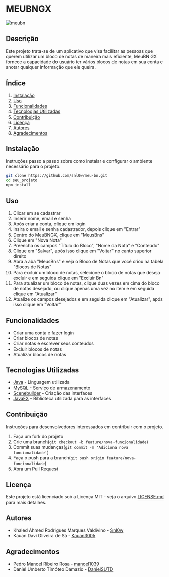 # MEUBNGX
![meubn](https://github.com/snl0w/meu-bn/assets/142117264/6aafc111-270d-4e5e-a8e4-4adedce81d8b)
## Descrição
Este projeto trata-se de um aplicativo que visa facilitar as pessoas que querem utilizar um bloco de notas de maneira mais eficiente, MeuBN GX fornece a capacidade do usuário ter vários blocos de notas em sua conta e anotar qualquer informação que ele queira.

## Índice
1. [Instalação](#instalação)
2. [Uso](#uso)
3. [Funcionalidades](#funcionalidades)
4. [Tecnologias Utilizadas](#tecnologias-utilizadas)
5. [Contribuição](#contribuição)
6. [Licença](#licença)
7. [Autores](#autores)
8. [Agradecimentos](#agradecimentos)

## Instalação
Instruções passo a passo sobre como instalar e configurar o ambiente necessário para o projeto.

```bash
git clone https://github.com/snl0w/meu-bn.git
cd seu_projeto
npm install

````

## Uso
1. Clicar em se cadastrar
2. Inserir nome, email e senha
3. Após criar a conta, clique em login
4. Insira o email e senha cadastrador, depois clique em "Entrar"
5. Dentro do MeuBNGX, clique em "MeusBns"
6. Clique em "Nova Nota"
7. Preencha os campos "Título do Bloco", "Nome da Nota" e "Conteúdo"
8. Clique em "Salvar", após isso clique em "Voltar" no canto superior direito
9. Abra a aba "MeusBns" e veja o Bloco de Notas que você criou na tabela "Blocos de Notas"
10. Para excluir um bloco de notas, selecione o bloco de notas que deseja excluir e em seguida clique em "Excluir Bn"
11. Para atualizar um bloco de notas, clique duas vezes em cima do bloco de notas desejado, ou clique apenas uma vez no item e em seguida clique em "Atualizar"
12. Atualize os campos desejados e em seguida clique em "Atualizar", após isso clique em "Voltar"


## Funcionalidades
- Criar uma conta e fazer login
- Criar blocos de notas
- Criar notas e escrever seus conteúdos
- Excluir blocos de notas
- Atualizar blocos de notas

## Tecnologias Utilizadas
- [Java](https://docs.oracle.com/en/java/) - Linguagem utilizada
- [MySQL](https://dev.mysql.com/doc/) - Serviço de armazenamento
- [Scenebuilder](https://gluonhq.com/products/scene-builder/) - Criação das interfaces
- [JavaFX](https://openjfx.io/) - Biblioteca utilizada para as interfaces

## Contribuição
Instruções para desenvolvedores interessados em contribuir com o projeto.
1. Faça um fork do projeto
2. Crie uma branch(`git checkout -b feature/nova-funcionalidade`)
3. Commit suas mudanças(`git commit -m 'Adiciona nova funcionalidade'`)
4. Faça o push para a branch(`git push origin feature/nova-funcionalidade`)
5. Abra um Pull Request

## Licença
Este projeto está licenciado sob a Licença MIT - veja o arquivo [LICENSE.md](LICENSE.txt) para mais detalhes.

## Autores
- Khaled Ahmed Rodrigues Marques Valdivino - [Snl0w](https://github.com/snl0w)
- Kauan Davi Oliveira de Sá - [Kauan3005](https://github.com/Kauan3005)

## Agradecimentos
- Pedro Manoel Ribeiro Rosa - [manoel1039](https://github.com/manoel1039)
- Daniel Umberto Timóteo Damazio - [DanielSUTD](https://github.com/DanielSUTD)
